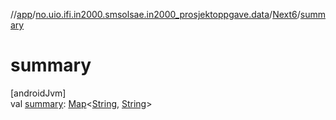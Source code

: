 //[app](../../../index.md)/[no.uio.ifi.in2000.smsolsae.in2000_prosjektoppgave.data](../index.md)/[Next6](index.md)/[summary](summary.md)

# summary

[androidJvm]\
val [summary](summary.md): [Map](https://kotlinlang.org/api/latest/jvm/stdlib/kotlin.collections/-map/index.html)&lt;[String](https://kotlinlang.org/api/latest/jvm/stdlib/kotlin/-string/index.html), [String](https://kotlinlang.org/api/latest/jvm/stdlib/kotlin/-string/index.html)&gt;
